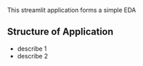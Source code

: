 This streamlit application forms a simple EDA 

## Structure of Application 

- describe 1 
- describe 2 